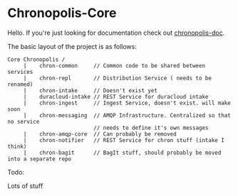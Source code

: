Chronopolis-Core
================

Hello. If you're just looking for documentation check out [chronopolis-doc][1].

The basic layout of the project is as follows:

    Core Chronopolis /
         |    chron-common     // Common code to be shared between services
         |    chron-repl       // Distribution Service ( needs to be renamed)
         |    chron-intake     // Doesn't exist yet
         |    duracloud-intake // REST Service for duracloud intake
         |    chron-ingest     // Ingest Service, doesn't exist. will make soon
         |    chron-messaging  // AMQP Infrastructure. Centralized so that no service
                               // needs to define it's own messages
         |    chron-amqp-core  // Can probably be removed
         |    chron-notifier   // REST Service for chron stuff (intake I think)
         |    chron-bagit      // BagIt stuff, should probably be moved into a separate repo


Todo: 

Lots of stuff


[1]: https://chron-git.umiacs.umd.edu/chron-core/chronopolis-doc
